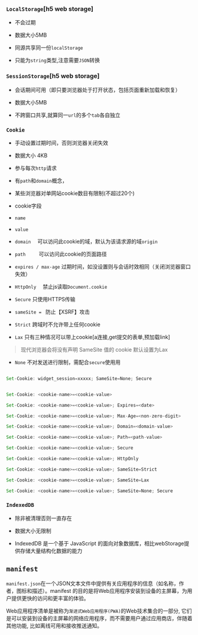 ### `LocalStorage`[h5 web storage]

  

- 不会过期

  

- 数据大小5MB

  

- 同源共享同一份`localStorage`

  

- 只能为`string`类型,注意需要`JSON`转换

### `SessionStorage`[h5 web storage]

  

- 会话期间可用（即只要浏览器处于打开状态，包括页面重新加载和恢复）

  

- 数据大小5MB

- 不跨窗口共享,就算同一`url`的多个`tab`各自独立

  

### `Cookie`

  

- 手动设置过期时间，否则浏览器关闭失效

  

- 数据大小 4KB

  

- 参与每次`http`请求

  

- 有`path`和`domain`概念，

- 某些浏览器对单网站cookie数目有限制(不超过20个)

- cookie字段

  

- `name`

- `value`

- `domain`　 可以访问此cookie的域，默认为该请求源的域`origin`

- `path`　 　 可以访问此cookie的页面路径

- `expires / max-age` 过期时间，如没设置则与会话时效相同（关闭浏览器窗口失效）

- `HttpOnly`　 禁止js读取`Document.cookie`

- `Secure` 只使用HTTPS传输

  

- `sameSite = ` 防止【XSRF】攻击

- `Strict` 跨域时不允许带上任何cookie

- `Lax` 只有三种情况可以带上cookie[a连接,get提交的表单,预加载link]

>现代浏览器会将没有声明 SameSite 值的 cookie 默认设置为Lax

- `None` 不对发送进行限制，需配合`secure`使用用

```javascript

Set-Cookie: widget_session=xxxxx; SameSite=None; Secure

```

  

```javascript

Set-Cookie: <cookie-name>=<cookie-value>

Set-Cookie: <cookie-name>=<cookie-value>; Expires=<date>

Set-Cookie: <cookie-name>=<cookie-value>; Max-Age=<non-zero-digit>

Set-Cookie: <cookie-name>=<cookie-value>; Domain=<domain-value>

Set-Cookie: <cookie-name>=<cookie-value>; Path=<path-value>

Set-Cookie: <cookie-name>=<cookie-value>; Secure

Set-Cookie: <cookie-name>=<cookie-value>; HttpOnly

Set-Cookie: <cookie-name>=<cookie-value>; SameSite=Strict

Set-Cookie: <cookie-name>=<cookie-value>; SameSite=Lax

Set-Cookie: <cookie-name>=<cookie-value>; SameSite=None; Secure

```

### `IndexedDB`

  

- 除非被清理否则一直存在

  

- 数据大小无限制

  

- IndexedDB 是一个基于 JavaScript 的面向对象数据库，相比webStorage提供存储大量结构化数据的能力

  

## `manifest`

  

`manifest.json`在一个JSON文本文件中提供有关应用程序的信息（如名称，作者，图标和描述）。manifest 的目的是将Web应用程序安装到设备的主屏幕，为用户提供更快的访问和更丰富的体验。

  

Web应用程序清单是被称为`渐进式Web应用程序(PWA)`的Web技术集合的一部分, 它们是可以安装到设备的主屏幕的网络应用程序，而不需要用户通过应用商店，伴随着其他功能, 比如离线可用和接收推送通知。